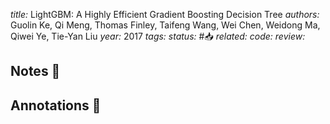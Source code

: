 *title:* LightGBM: A Highly Efficient Gradient Boosting Decision Tree
*authors:* Guolin Ke, Qi Meng, Thomas Finley, Taifeng Wang, Wei Chen, Weidong Ma, Qiwei Ye, Tie-Yan Liu
*year:* 2017
*tags:* 
*status:* #📥
*related:*
*code:*
*review:*

## Notes 📍

## Annotations 📖
